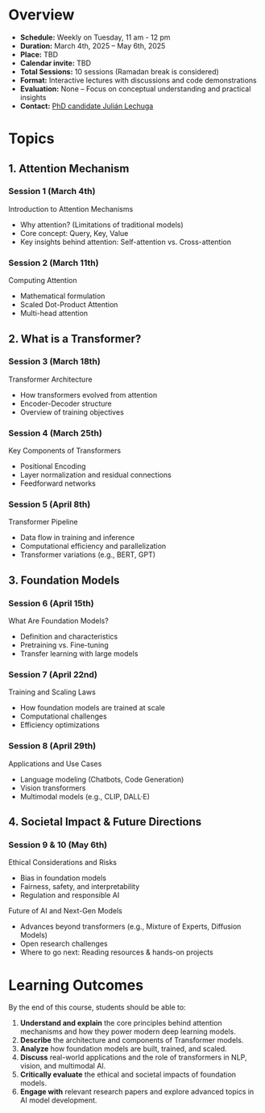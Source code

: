 # Overview

- **Schedule:** Weekly on Tuesday, 11 am - 12 pm
- **Duration:** March 4th, 2025 – May 6th, 2025
- **Place:** TBD
- **Calendar invite:** TBD
- **Total Sessions:** 10 sessions (Ramadan break is considered)
- **Format:** Interactive lectures with discussions and code demonstrations
- **Evaluation:** None – Focus on conceptual understanding and practical insights
- **Contact:** [PhD candidate Julián Lechuga](ljl5178@nyu.edu)

# Topics

## **1. Attention Mechanism**

### **Session 1 (**March 4th**)**

Introduction to Attention Mechanisms

- Why attention? (Limitations of traditional models)
- Core concept: Query, Key, Value
- Key insights behind attention: Self-attention vs. Cross-attention

### **Session 2 (**March 11th**)**

Computing Attention

- Mathematical formulation
- Scaled Dot-Product Attention
- Multi-head attention

## **2. What is a Transformer?**

### **Session 3 (**March 18th**)**

Transformer Architecture

- How transformers evolved from attention
- Encoder-Decoder structure
- Overview of training objectives

### **Session 4 (**March 25th**)**

Key Components of Transformers

- Positional Encoding
- Layer normalization and residual connections
- Feedforward networks

### **Session 5 (**April 8th**)**

Transformer Pipeline

- Data flow in training and inference
- Computational efficiency and parallelization
- Transformer variations (e.g., BERT, GPT)

## **3. Foundation Models**

### **Session 6 (**April 15th**)**

What Are Foundation Models?

- Definition and characteristics
- Pretraining vs. Fine-tuning
- Transfer learning with large models

### **Session 7 (**April 22nd**)**

Training and Scaling Laws

- How foundation models are trained at scale
- Computational challenges
- Efficiency optimizations

### **Session 8 (**April 29th**)**

Applications and Use Cases

- Language modeling (Chatbots, Code Generation)
- Vision transformers
- Multimodal models (e.g., CLIP, DALL·E)

## **4. Societal Impact & Future Directions**

### **Session 9 & 10 (**May 6th**)**

Ethical Considerations and Risks

- Bias in foundation models
- Fairness, safety, and interpretability
- Regulation and responsible AI

Future of AI and Next-Gen Models

- Advances beyond transformers (e.g., Mixture of Experts, Diffusion Models)
- Open research challenges
- Where to go next: Reading resources & hands-on projects

# **Learning Outcomes**

By the end of this course, students should be able to:

1. **Understand and explain** the core principles behind attention mechanisms and how they power modern deep learning models.
2. **Describe** the architecture and components of Transformer models.
3. **Analyze** how foundation models are built, trained, and scaled.
4. **Discuss** real-world applications and the role of transformers in NLP, vision, and multimodal AI.
5. **Critically evaluate** the ethical and societal impacts of foundation models.
6. **Engage with** relevant research papers and explore advanced topics in AI model development.
